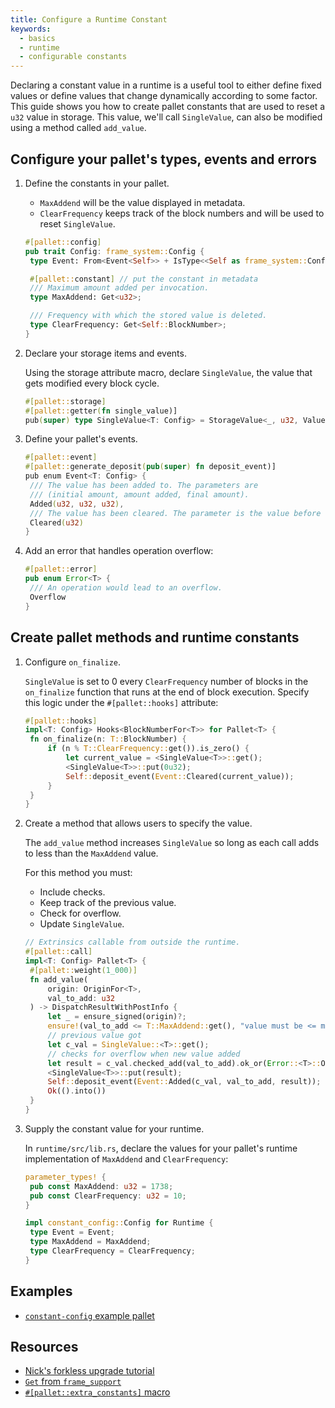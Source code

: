 ```yaml
---
title: Configure a Runtime Constant
keywords:
  - basics
  - runtime
  - configurable constants
---
```


Declaring a constant value in a runtime is a useful tool to either define fixed values or define values that change dynamically according to some factor.
This guide shows you how to create pallet constants that are used to reset a `u32` value in storage.
This value, we'll call `SingleValue`, can also be modified using a method called `add_value`.

## Configure your pallet's types, events and errors

1. Define the constants in your pallet.

   - `MaxAddend` will be the value displayed in metadata.
   - `ClearFrequency` keeps track of the block numbers and will be used to reset `SingleValue`.

   ```rust
   #[pallet::config]
   pub trait Config: frame_system::Config {
   	type Event: From<Event<Self>> + IsType<<Self as frame_system::Config>::Event>;

   	#[pallet::constant] // put the constant in metadata
   	/// Maximum amount added per invocation.
   	type MaxAddend: Get<u32>;

   	/// Frequency with which the stored value is deleted.
   	type ClearFrequency: Get<Self::BlockNumber>;
   }
   ```

1. Declare your storage items and events.

   Using the storage attribute macro, declare `SingleValue`, the value that gets modified every block cycle.

   ```rust
   #[pallet::storage]
   #[pallet::getter(fn single_value)]
   pub(super) type SingleValue<T: Config> = StorageValue<_, u32, ValueQuery>;
   ```

1. Define your pallet's events.

   ```rust
   #[pallet::event]
   #[pallet::generate_deposit(pub(super) fn deposit_event)]
   pub enum Event<T: Config> {
   	/// The value has been added to. The parameters are
   	/// (initial amount, amount added, final amount).
   	Added(u32, u32, u32),
   	/// The value has been cleared. The parameter is the value before clearing.
   	Cleared(u32)
   }
   ```

1. Add an error that handles operation overflow:

   ```rust
   #[pallet::error]
   pub enum Error<T> {
   	/// An operation would lead to an overflow.
   	Overflow
   }
   ```

## Create pallet methods and runtime constants

1. Configure `on_finalize`.

   `SingleValue` is set to 0 every `ClearFrequency` number of blocks in the `on_finalize` function that
   runs at the end of block execution. Specify this logic under the `#[pallet::hooks]` attribute:

   ```rust
   #[pallet::hooks]
   impl<T: Config> Hooks<BlockNumberFor<T>> for Pallet<T> {
   	fn on_finalize(n: T::BlockNumber) {
   		if (n % T::ClearFrequency::get()).is_zero() {
   			let current_value = <SingleValue<T>>::get();
   			<SingleValue<T>>::put(0u32);
   			Self::deposit_event(Event::Cleared(current_value));
   		}
   	}
   }
   ```

1. Create a method that allows users to specify the value.

   The `add_value` method increases `SingleValue` so long as each call adds to less than the `MaxAddend` value.

   For this method you must:

   - Include checks.
   - Keep track of the previous value.
   - Check for overflow.
   - Update `SingleValue`.

   ```rust
   // Extrinsics callable from outside the runtime.
   #[pallet::call]
   impl<T: Config> Pallet<T> {
   	#[pallet::weight(1_000)]
   	fn add_value(
   		origin: OriginFor<T>,
   		val_to_add: u32
   	) -> DispatchResultWithPostInfo {
   		let _ = ensure_signed(origin)?;
   		ensure!(val_to_add <= T::MaxAddend::get(), "value must be <= maximum add amount constant");
   		// previous value got
   		let c_val = SingleValue::<T>::get();
   		// checks for overflow when new value added
   		let result = c_val.checked_add(val_to_add).ok_or(Error::<T>::Overflow)?;
   		<SingleValue<T>>::put(result);
   		Self::deposit_event(Event::Added(c_val, val_to_add, result));
   		Ok(().into())
   	}
   }
   ```

1. Supply the constant value for your runtime.

   In `runtime/src/lib.rs`, declare the values for your pallet's runtime implementation of `MaxAddend` and `ClearFrequency`:

   ```rust
   parameter_types! {
   	pub const MaxAddend: u32 = 1738;
   	pub const ClearFrequency: u32 = 10;
   }

   impl constant_config::Config for Runtime {
   	type Event = Event;
   	type MaxAddend = MaxAddend;
   	type ClearFrequency = ClearFrequency;
   }
   ```

## Examples

- [`constant-config` example pallet](https://github.com/substrate-developer-hub/substrate-how-to-guides/blob/main/example-code/template-node/pallets/configurable-constant/src/lib.rs)

## Resources

- [Nick's forkless upgrade tutorial](/tutorials/get-started/forkless-upgrade/)
- [`Get` from `frame_support`][get-trait-rustdocs]
- [`#[pallet::extra_constants]` macro][extra-constants-rustdocs]

[get-trait-rustdocs]: https://paritytech.github.io/substrate/master/frame_support/traits/trait.Get.html
[extra-constants-rustdocs]: https://paritytech.github.io/substrate/master/frame_support/attr.pallet.html#extra-constants-palletextra_constants-optional
